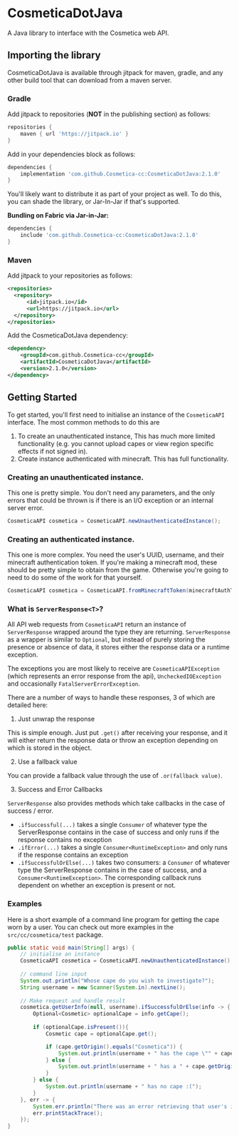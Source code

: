 # CosmeticaDotJava

A Java library to interface with the Cosmetica web API.

## Importing the library

CosmeticaDotJava is available through jitpack for maven, gradle, and any other build tool that can download from a maven server. 

### Gradle

Add jitpack to repositories (**NOT** in the publishing section) as follows:

```gradle
repositories {
    maven { url 'https://jitpack.io' }
}
```

Add in your dependencies block as follows:

```gradle
dependencies {
    implementation 'com.github.Cosmetica-cc:CosmeticaDotJava:2.1.0'
}
```

You'll likely want to distribute it as part of your project as well. To do this, you can shade the library, or Jar-In-Jar if that's supported.

**Bundling on Fabric via Jar-in-Jar:**

```gradle
dependencies {
    include 'com.github.Cosmetica-cc:CosmeticaDotJava:2.1.0'
}
```

### Maven

Add jitpack to your repositories as follows:

```xml
<repositories>
  <repository>
      <id>jitpack.io</id>
      <url>https://jitpack.io</url>
  </repository>
</repositories>
```

Add the CosmeticaDotJava dependency:

```xml
<dependency>
    <groupId>com.github.Cosmetica-cc</groupId>
    <artifactId>CosmeticaDotJava</artifactId>
    <version>2.1.0</version>
</dependency>
```

## Getting Started

To get started, you'll first need to initialise an instance of the `CosmeticaAPI` interface. The most common methods to do this are
1. To create an unauthenticated instance, This has much more limited functionality (e.g. you cannot upload capes or view region specific effects if not signed in).
2. Create instance authenticated with minecraft. This has full functionality.

### Creating an unauthenticated instance.

This one is pretty simple. You don't need any parameters, and the only errors that could be thrown is if there is an I/O exception or an internal server error.

```java
CosmeticaAPI cosmetica = CosmeticaAPI.newUnauthenticatedInstance();
```

### Creating an authenticated instance.

This one is more complex. You need the user's UUID, username, and their minecraft authentication token. If you're making a minecraft mod, these should be pretty simple to obtain from the game. Otherwise you're going to need to do some of the work for that yourself.

```java
CosmeticaAPI cosmetica = CosmeticaAPI.fromMinecraftToken(minecraftAuthToken, username, uuid);
```

### What is `ServerResponse<T>`?

All API web requests from `CosmeticaAPI` return an instance of `ServerResponse` wrapped around the type they are returning.
`ServerResponse` as a wrapper is similar to `Optional`, but instead of purely storing the presence or absence of data, it stores either the response data or a runtime exception.

The exceptions you are most likely to receive are `CosmeticaAPIException` (which represents an error response from the api),
`UncheckedIOException` and occasionally `FatalServerErrorException`.

There are a number of ways to handle these responses, 3 of which are detailed here:

1. Just unwrap the response

This is simple enough. Just put `.get()` after receiving your response, and it will either return the response data or throw an exception depending on which is stored in the object. 

2. Use a fallback value

You can provide a fallback value through the use of `.or(fallback value)`.

3. Success and Error Callbacks

`ServerResponse` also provides methods which take callbacks in the case of success / error.
- `.ifSuccessful(...)` takes a single `Consumer` of whatever type the ServerResponse contains in the case of success and only runs if the response contains no exception
- `.ifError(...)` takes a single `Consumer<RuntimeException>` and only runs if the response contains an exception
- `.ifSuccessfulOrElse(...)` takes two consumers: a `Consumer` of whatever type the ServerResponse contains in the case of success, and a `Consumer<RuntimeException>`. The corresponding callback runs dependent on whether an exception is present or not.

### Examples

Here is a short example of a command line program for getting the cape worn by a user. You can check out more examples in the `src/cc/cosmetica/test` package.

```java
public static void main(String[] args) {
	// initialise an instance
	CosmeticaAPI cosmetica = CosmeticaAPI.newUnauthenticatedInstance();
	
	// command line input
	System.out.println("Whose cape do you wish to investigate?");
	String username = new Scanner(System.in).nextLine();
	
	// Make request and handle result
	cosmetica.getUserInfo(null, username).ifSuccessfulOrElse(info -> {
		Optional<Cosmetic> optionalCape = info.getCape();
		
		if (optionalCape.isPresent()){
			Cosmetic cape = optionalCape.get();

			if (cape.getOrigin().equals("Cosmetica")) {
				System.out.println(username + " has the cape \"" + cape.getName() + "\" from cosmetica!");
			} else {
				System.out.println(username + " has a " + cape.getOrigin() + " cape.");
			}
		} else {
			System.out.println(username + " has no cape :(");
		}
	}, err -> {
		System.err.println("There was an error retrieving that user's info!");
		err.printStackTrace();
	});
}
```
